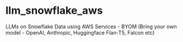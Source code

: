 # llm_snowflake_aws
LLMs on Snowflake Data using AWS Services - BYOM (Bring your own model - OpenAI, Anthropic, Huggingface Flan-T5, Falcon etc)

